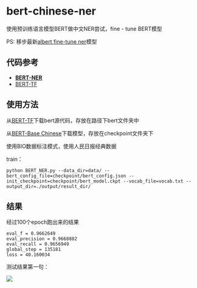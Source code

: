 # bert-chinese-ner

使用预训练语言模型BERT做中文NER尝试，fine - tune BERT模型

PS: 移步最新[albert fine-tune ner](https://github.com/ProHiryu/albert-chinese-ner)模型

## 代码参考

- **[BERT-NER](https://github.com/kyzhouhzau/BERT-NER)**
- [BERT-TF](https://github.com/google-research/bert)

## 使用方法

从[BERT-TF](https://github.com/google-research/bert)下载bert源代码，存放在路径下bert文件夹中

从[BERT-Base Chinese](https://storage.googleapis.com/bert_models/2018_11_03/chinese_L-12_H-768_A-12.zip)下载模型，存放在checkpoint文件夹下

使用BIO数据标注模式，使用人民日报经典数据

train：

`python BERT_NER.py --data_dir=data/ --bert_config_file=checkpoint/bert_config.json --init_checkpoint=checkpoint/bert_model.ckpt --vocab_file=vocab.txt --output_dir=./output/result_dir/`

## 结果

经过100个epoch跑出来的结果

```
eval_f = 0.9662649
eval_precision = 0.9668882
eval_recall = 0.9656949
global_step = 135181
loss = 40.160034
```

测试结果第一句：

![](test.png)
